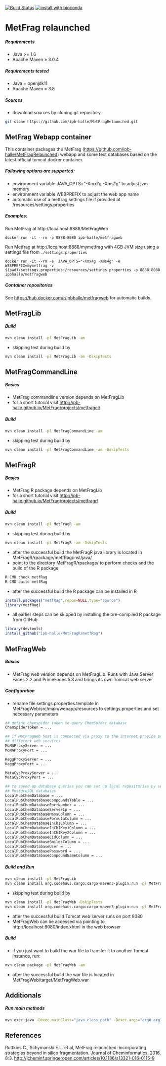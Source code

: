 [![Build Status](https://travis-ci.org/ipb-halle/MetFragRelaunched.svg?branch=master)](https://travis-ci.org/ipb-halle/MetFragRelaunched)
[![install with bioconda](https://img.shields.io/badge/install%20with-bioconda-brightgreen.svg?style=flat-square)](http://bioconda.github.io/recipes/metfrag/README.html)

MetFrag relaunched
==================

##### Requirements
- Java >= 1.6
- Apache Maven ≥ 3.0.4
##### Requirements tested
- Java = openjdk11
- Apache Maven = 3.8

##### Sources
- download sources by cloning git repository<br>
```bash
git clone https://github.com/ipb-halle/MetFragRelaunched.git
```

MetFrag Webapp container
------------------------

This container packages the MetFrag (https://github.com/ipb-halle/MetFragRelaunched) webapp and some text databases based on the latest official tomcat docker container.

##### Following options are supported:
* environment variable JAVA_OPTS="-Xmx?g -Xms?g" to adjust jvm memory
* environment variable WEBPREFIX to adjust the web app name
* automatic use of a metfrag settings file if provided at /resources/settings.properties

##### Examples:
Run MetFrag at http://localhost:8888/MetFragWeb
```
docker run -it --rm -p 8888:8080 ipb-halle/metfragweb
```
Run Metfrag at http://localhost:8888/mymetfrag with 4GB JVM size using a settings file from `./settings.properties`
```
docker run -it --rm -e  JAVA_OPTS="-Xmx4g -Xms4g" -e WEBPREFIX=mymetfrag -v $(pwd)/settings.properties:/resources/settings.properties -p 8888:8080 ipbhalle/metfragweb
```
##### Container repositories
See https://hub.docker.com/r/ipbhalle/metfragweb for automatic builds.



MetFragLib
----------

##### Build
```bash
mvn clean install -pl MetFragLib -am
```

- skipping test during build by<br>
```bash
mvn clean install -pl MetFragLib -am -DskipTests
```

MetFragCommandLine
------------------

##### Basics
- MetFrag commandline version depends on MetFragLib
- for a short tutorial visit http://ipb-halle.github.io/MetFrag/projects/metfragcl/

##### Build
```bash
mvn clean install -pl MetFragCommandLine -am
```

- skipping test during build by<br>
```bash
mvn clean install -pl MetFragCommandLine -am -DskipTests
```

MetFragR
--------

##### Basics
- MetFrag R package depends on MetFragLib<br>
- for a short tutorial visit http://ipb-halle.github.io/MetFrag/projects/metfragr/

##### Build
```bash
mvn clean install -pl MetFragR -am
```

- skipping test during build by<br>
```bash
mvn clean install -pl MetFragR -am -DskipTests
```

- after the successful build the MetFragR java library is located in MetFragR/rpackage/metfRag/inst/java/ 
- point to the directory MetFragR/rpackage/ to perform checks and the build of the R package<br>
```bash
R CMD check metfRag
R CMD build metfRag
```

- after the successful build the R package can be installed in R<br>
```R
install.packages("metfRag",repos=NULL,type="source")
library(metfRag)
```

- all earlier steps can be skipped by installing the pre-compiled R package from GitHub<br>
```R
library(devtools)
install_github("ipb-halle/MetFragR/metfRag")
```

MetFragWeb
----------

##### Basics
- MetFrag web version depends on MetFragLib. Runs with Java Server Faces 2.2 and PrimeFaces 5.3 and brings its own Tomcat web server<br>

##### Configuration
- rename file settings.properties.template in MetFragWeb/src/main/webapp/resources to settings.properties and set necessary parameters<br>
```bash
## define chemspider token to query ChemSpider database
ChemSpiderToken = ...

## if MetFragWeb host is connected via proxy to the internet provide proxy settings for 
## different web services
MoNAProxyServer = ...
MoNAProxyPort = ...

KeggProxyServer = ...
KeggProxyPort = ...

MetaCycProxyServer = ...
MetaCycProxyPort = ...

## to speed up database queries you can set up local repositories by setting up MySQL or 
## PostgreSQL databases
LocalPubChemDatabase = ...
LocalPubChemDatabaseCompoundsTable = ...
LocalPubChemDatabasePortNumber = ...
LocalPubChemDatabaseServerIp = ...
LocalPubChemDatabaseMassColumn = ...
LocalPubChemDatabaseFormulaColumn = ...
LocalPubChemDatabaseInChIColumn = ...
LocalPubChemDatabaseInChIKey1Column = ...
LocalPubChemDatabaseInChIKey2Column = ...
LocalPubChemDatabaseCidColumn = ...
LocalPubChemDatabaseSmilesColumn = ...
LocalPubChemDatabaseUser = ...
LocalPubChemDatabasePassword = ...
LocalPubChemDatabaseCompoundNameColumn = ...
```

##### Build and Run
```bash
mvn clean install -pl MetFragLib
mvn clean install org.codehaus.cargo:cargo-maven3-plugin:run -pl MetFragWeb
```

- skipping test during build by<br>
```bash
mvn clean install -pl MetFragWeb -DskipTests
mvn clean install org.codehaus.cargo:cargo-maven3-plugin:run -pl MetFragWeb
```

- after the successful build Tomcat web server runs on port 8080<br>
- MetFragWeb can be accessed via pointing to http://localhost:8080/index.xhtml in the web browser<br>

##### Build
- if you just want to build the war file to transfer it to another Tomcat instance, run:

```bash
mvn clean package -pl MetFragWeb -am
```

- after the successful build the war file is located in MetFragWeb/target/MetFragWeb.war

Additionals
-----------

##### Run main methods 
```bash
mvn exec:java -Dexec.mainClass="java_class_path" -Dexec.args="arg0 arg1 arg2 ..."  
```

References
----------

Ruttkies C., Schymanski E.L. et al, MetFrag relaunched: incorporating strategies beyond in silico fragmentation. Journal of Cheminformatics, 2016, 8:3. http://jcheminf.springeropen.com/articles/10.1186/s13321-016-0115-9

